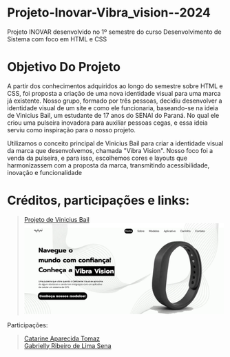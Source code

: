 # Projeto-Inovar-Vibra_vision--2024
Projeto INOVAR desenvolvido no 1º semestre do curso Desenvolvimento de Sistema com foco em HTML e CSS

# Objetivo Do Projeto 
A partir dos conhecimentos adquiridos ao longo do semestre sobre HTML e CSS, foi proposta a criação de uma nova identidade visual para uma marca já existente. Nosso grupo, formado por três pessoas, decidiu desenvolver a identidade visual de um site e como ele funcionaria, baseando-se na ideia de Vinicius Bail, um estudante de 17 anos do SENAI do Paraná. No qual ele criou uma pulseira inovadora para auxiliar pessoas cegas, e essa ideia serviu como inspiração para o nosso projeto.

Utilizamos o conceito principal de Vinicius Bail para criar a identidade visual da marca que desenvolvemos, chamada "Vibra Vision". Nosso foco foi a venda da pulseira, e para isso, escolhemos cores e layouts que harmonizassem com a proposta da marca, transmitindo acessibilidade, inovação e funcionalidade

# Créditos, participações e links:
> [Projeto de Vinicius Bail](https://www.senaipr.org.br/noticias-da-industria/projeto-de-inovacao-de-aluno-do-parana-e-destaque-na-olimpiada-do-conhecimento-2-34126-380484.shtml)  
![print telainicial](/assets/telainicial.png)

Participações:
> [Catarine Aparecida Tomaz](https://github.com/tomazzcatarine)  
> [Gabrielly Ribeiro de Lima Sena](https://github.com/GabySena)  

